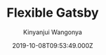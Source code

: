 ---
title: Flexible Gatsby
github: https://github.com/wangonya/flexible-gatsby
demo: https://flexible-gatsby.netlify.app/
author: Kinyanjui Wangonya
ssg:
  - Gatsby
cms:
  - Markdown
date: 2019-10-08T09:53:49.000Z
description: Flexible-Gatsby is a simple and clean theme for Gatsby
draft: false
publish_date: '2019-10-08T09:53:49Z'
update_date: '2023-01-28T02:14:33Z'
github_star: 43
github_fork: 33
---